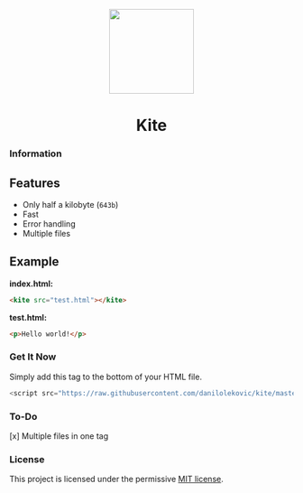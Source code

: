 <div align="center">
<p>
    <img src="https://i.imgur.com/CApgx4g.png" width=150, height=150>
</p>
<h1>Kite</h1>
</div>

### Information

## Features

  * Only half a kilobyte (`643b`)
  * Fast
  * Error handling
  * Multiple files

## Example

**index.html:**
```html
<kite src="test.html"></kite>
```

**test.html:**
```html
<p>Hello world!</p>
```

### Get It Now

Simply add this tag to the bottom of your HTML file.

```js
<script src="https://raw.githubusercontent.com/danilolekovic/kite/master/src/kite.min.js"></script>
```

### To-Do

  [x] Multiple files in one tag

### License

This project is licensed under the permissive [MIT license](https://raw.githubusercontent.com/danilolekovic/kite/master/LICENSE).
